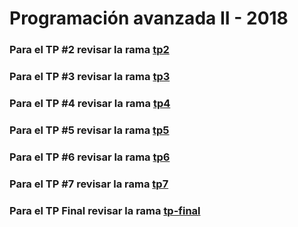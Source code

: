 # Programación avanzada II - 2018

### Para el TP #2 revisar la rama [tp2](https://github.com/FRMDP/2018/tree/tp2)

### Para el TP #3 revisar la rama [tp3](https://github.com/FRMDP/2018/tree/tp3)

### Para el TP #4 revisar la rama [tp4](https://github.com/FRMDP/2018/tree/tp4)

### Para el TP #5 revisar la rama [tp5](https://github.com/FRMDP/2018/tree/tp5)

### Para el TP #6 revisar la rama [tp6](https://github.com/FRMDP/2018/tree/tp6)

### Para el TP #7 revisar la rama [tp7](https://github.com/FRMDP/2018/tree/tp7)

### Para el TP Final revisar la rama [tp-final](https://github.com/FRMDP/2018/tree/tp-final)